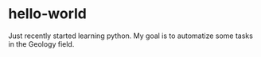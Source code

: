 # hello-world
Just recently started learning python. My goal is to automatize some tasks in the Geology field.
